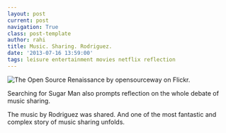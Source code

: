 ```yaml
---
layout: post
current: post
navigation: True
class: post-template
author: rahi
title: Music. Sharing. Rodriguez.
date: '2013-07-16 13:59:00'
tags: leisure entertainment movies netflix reflection
---
```


![The Open Source Renaissance by opensourceway on Flickr.][1]

Searching for Sugar Man also prompts reflection on the whole debate of music sharing.

The music by Rodriguez was shared. And one of the most fantastic and complex story of music sharing unfolds.

[1]: https://lh3.googleusercontent.com/KvHNk6YdrJum9iztC7pDyNp8uBX_U-REvA9qGml7qO-qasne4J3ThnpZvzrps4I_nze2mXtZWsmvdaoTq8lZ8pLN7QkwREG2hMravDw8QMhYm0ztYhU-6Hiquy0jjmMKxv58mhl8rGtJkuUqsmVgMnqcYvt9hZyTa9Ruvop9D0AbafvERZ_S9wTVZl8bL-64sSZkmKFqAz2UEfOLEe4769c1SiHEJHRfcfpQv8bsCAQEOHvdDA0mIsi3nOSLJ4gIZqv4ZaYgqfp-wHqsP9c-FkZqiEFnERTpfWXpUywSP7DnbedWeikVodYxDcCUCYhWhB3sLiAjLYezXwlbvDpBsIUNNjioxva6P0vAk5GQpcqfABzCasYu3VGdjobHxqicVe0yacYFQQeBcuoq42-IdYzkF858aJE-sIKACLf16axBzIAO2uS_pv1QxIEa_bbg7d3cw0T8lBtyRU68oBufOEKORWs-O5VK_I5vT6JVnUM5GIM7ClogyHFjiZ_vAS7UMAvWYq70w_cQX8sPAMoNoCe1JsWDCEawQqzNoiM4VVcUd-X1mMO9qIdrp_2MWY6C0EgL_HwEnpLJFvMbnv8DlnHeCc45zPPmpKcO-vDqGrEGxGHhJ23L0Q=w500-h281-no
